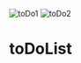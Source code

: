 ![toDo1](https://user-images.githubusercontent.com/83726078/118170591-efd4d780-b432-11eb-9cad-93afe5973417.png)
![toDo2](https://user-images.githubusercontent.com/83726078/118170593-f06d6e00-b432-11eb-8f2a-c75c868500fb.png)
# toDoList
